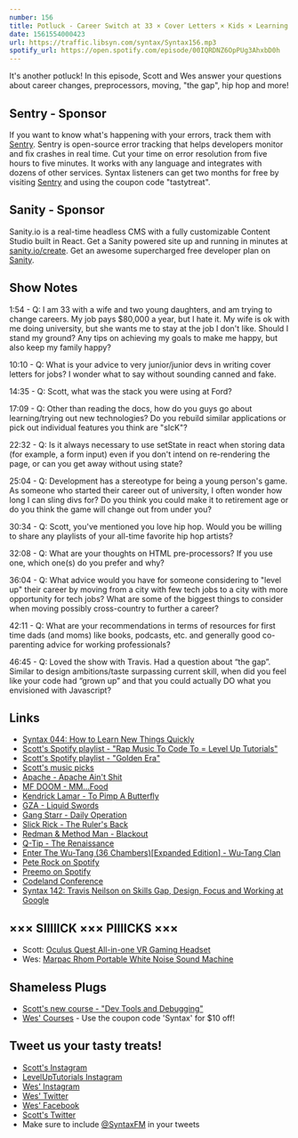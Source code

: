 ```yaml
---
number: 156
title: Potluck - Career Switch at 33 × Cover Letters × Kids × Learning Quickly × More!
date: 1561554000423
url: https://traffic.libsyn.com/syntax/Syntax156.mp3
spotify_url: https://open.spotify.com/episode/00IQRDNZ6OpPUg3AhxbD0h
---
```


It's another potluck! In this episode, Scott and Wes answer your questions about career changes, preprocessors, moving, "the gap", hip hop and more!

## Sentry - Sponsor

If you want to know what's happening with your errors, track them with [Sentry](https://sentry.io/). Sentry is open-source error tracking that helps developers monitor and fix crashes in real time. Cut your time on error resolution from five hours to five minutes. It works with any language and integrates with dozens of other services. Syntax listeners can get two months for free by visiting [Sentry](https://sentry.io/) and using the coupon code "tastytreat".

## Sanity - Sponsor

Sanity.io is a real-time headless CMS with a fully customizable Content Studio built in React. Get a Sanity powered site up and running in minutes at [sanity.io/create](https://www.sanity.io/create). Get an awesome supercharged free developer plan on [Sanity](https://www.sanity.io/syntax).

## Show Notes

1:54 - Q: I am 33 with a wife and two young daughters, and am trying to change careers. My job pays $80,000 a year, but I hate it. My wife is ok with me doing university, but she wants me to stay at the job I don't like. Should I stand my ground? Any tips on achieving my goals to make me happy, but also keep my family happy?

10:10 - Q: What is your advice to very junior/junior devs in writing cover letters for jobs? I wonder what to say without sounding canned and fake.

14:35 - Q: Scott, what was the stack you were using at Ford?	

17:09 - Q: Other than reading the docs, how do you guys go about learning/trying out new technologies? Do you rebuild similar applications or pick out individual features you think are "sIcK"?

22:32 - Q: Is it always necessary to use setState in react when storing data (for example, a form input) even if you don't intend on re-rendering the page, or can you get away without using state?	

25:04 - Q: Development has a stereotype for being a young person's game. As someone who started their career out of university, I often wonder how long I can sling divs for? Do you think you could make it to retirement age or do you think the game will change out from under you?

30:34 - Q: Scott, you've mentioned you love hip hop. Would you be willing to share any playlists of your all-time favorite hip hop artists?

32:08 - Q: What are your thoughts on HTML pre-processors? If you use one, which one(s) do you prefer and why?

36:04 - Q: What advice would you have for someone considering to "level up" their career by moving from a city with few tech jobs to a city with more opportunity for tech jobs? What are some of the biggest things to consider when moving possibly cross-country to further a career?	

42:11 - Q: What are your recommendations in terms of resources for first time dads (and moms) like books, podcasts, etc. and generally good co-parenting advice for working professionals?

46:45 - Q: Loved the show with Travis. Had a question about “the gap”. Similar to design ambitions/taste surpassing current skill, when did you feel like your code had “grown up” and that you could actually DO what you envisioned with Javascript? 

## Links
* [Syntax 044: How to Learn New Things Quickly](https://syntax.fm/show/044/how-to-learn-new-things-quickly)
* [Scott's Spotify playlist - "Rap Music To Code To = Level Up Tutorials"](https://open.spotify.com/user/torartc/playlist/71NVDjvoMRJ6wfmJuN9iNU?si=7qADFqdxSPGdEq93IY368A)
* [Scott's Spotify playlist - "Golden Era"](https://open.spotify.com/user/torartc/playlist/42tTDR1B1NbAWihMnxEQ6n?si=EVuF8_h0QlOyiJ1nHHj1mA)
* [Scott's music picks](https://twitter.com/stolinski/status/1129447040931340288)
* [Apache - Apache Ain't Shit](https://open.spotify.com/album/5XuS5DIjel4dghKgwtYNtt?autoplay=true&v=L)
* [MF DOOM - MM...Food](https://open.spotify.com/album/7IvmRtuLsTlRZhRS6KUQRn?autoplay=true&v=L)
* [Kendrick Lamar - To Pimp A Butterfly](https://open.spotify.com/album/7ycBtnsMtyVbbwTfJwRjSP?autoplay=true&v=L)
* [GZA - Liquid Swords](https://open.spotify.com/album/3k8xoyOXkGgZxUKgpmxz4P?autoplay=true&v=L)
* [Gang Starr - Daily Operation](https://open.spotify.com/album/74DwNAuirHLDLVLrBQAnVg?autoplay=true&v=L)
* [Slick Rick - The Ruler's Back](https://open.spotify.com/album/5UWKXx7GvU5YhXx0OBNnhD?autoplay=true&v=L)
* [Redman & Method Man - Blackout](https://open.spotify.com/album/5K9kD50P66neofCR8BoYxg?autoplay=true&v=L)
* [Q-Tip - The Renaissance](https://open.spotify.com/album/3asZSLOAAtCNJz5W2LGuFJ?autoplay=true&v=L)
* [Enter The Wu-Tang (36 Chambers)[Expanded Edition] - Wu-Tang Clan](https://open.spotify.com/album/3tQd5mwBtVyxCoEo4htGAV?autoplay=true&v=L)
* [Pete Rock on Spotify](https://open.spotify.com/artist/3BeQqzKdlARoOd6y30kCO2)
* [Preemo on Spotify](https://open.spotify.com/artist/0Kr4V7oQfFb1rB2nzXKTTb)
* [Codeland Conference](https://codelandconf.com/)
* [Syntax 142: Travis Neilson on Skills Gap, Design, Focus and Working at Google](https://syntax.fm/show/142/travis-neilson-on-skills-gap-design-focus-and-working-at-google)

## ××× SIIIIICK ××× PIIIICKS ×××
* Scott: [Oculus Quest All-in-one VR Gaming Headset](https://amzn.to/2EPWTGd)
* Wes: [Marpac Rhom Portable White Noise Sound Machine](https://amzn.to/2MrmknB)

## Shameless Plugs
* [Scott's new course - "Dev Tools and Debugging"](https://www.leveluptutorials.com/pro)
* [Wes' Courses](https://wesbos.com/courses/) - Use the coupon code 'Syntax' for $10 off!

## Tweet us your tasty treats!
* [Scott's Instagram](https://www.instagram.com/stolinski/)
* [LevelUpTutorials Instagram](https://www.instagram.com/LevelUpTutorials/)
* [Wes' Instagram](https://www.instagram.com/wesbos/)
* [Wes' Twitter](https://twitter.com/wesbos)
* [Wes' Facebook](https://www.facebook.com/wesbos.developer)
* [Scott's Twitter](https://twitter.com/stolinski)
* Make sure to include [@SyntaxFM](https://twitter.com/SyntaxFM) in your tweets